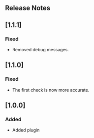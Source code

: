 ## Release Notes

## [1.1.1]

### Fixed
- Removed debug messages.

## [1.1.0]

### Fixed
- The first check is now more accurate.

## [1.0.0]

### Added
- Added plugin